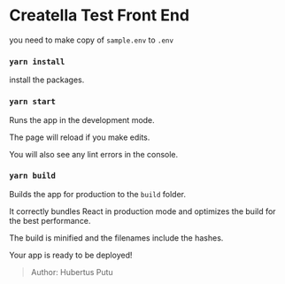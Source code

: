 # Creatella Test Front End

you need to make copy of `sample.env` to `.env`

### `yarn install`
install the packages.<br>

### `yarn start`

Runs the app in the development mode.<br>

The page will reload if you make edits.<br>

You will also see any lint errors in the console.

### `yarn build`

Builds the app for production to the `build` folder.<br>

It correctly bundles React in production mode and optimizes the build for the best performance.

The build is minified and the filenames include the hashes.<br>

Your app is ready to be deployed!

> Author: Hubertus Putu
